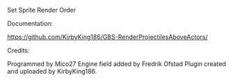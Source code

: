 Set Sprite Render Order


Documentation: 

https://github.com/KirbyKing186/GBS-RenderProjectilesAboveActors/


Credits:

Programmed by Mico27
Engine field added by Fredrik Ofstad
Plugin created and uploaded by KirbyKing186.
